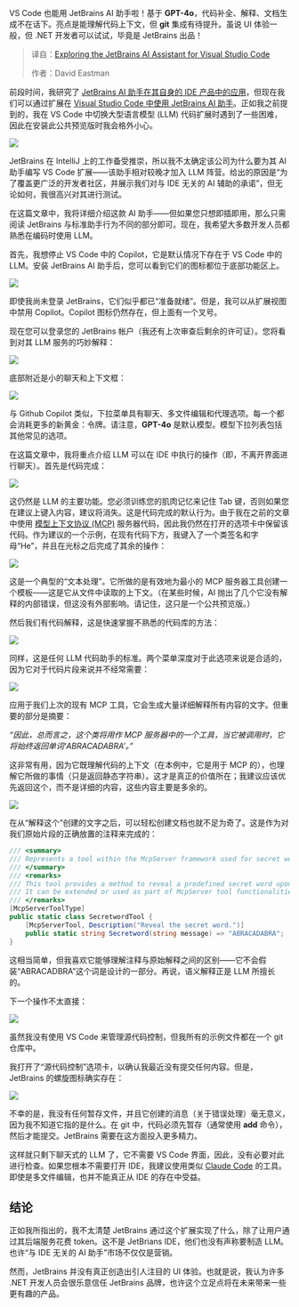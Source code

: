 <!--
title: 探索Visual Studio Code的JetBrains AI助手
cover: https://cdn.thenewstack.io/media/2025/05/14b2239b-alex-shuper-8-zt2ne-vnk-unsplashb.jpg
summary: VS Code 也能用 JetBrains AI 助手啦！基于 **GPT-4o**，代码补全、解释、文档生成不在话下。亮点是能理解代码上下文，但 **git** 集成有待提升。虽说 UI 体验一般，但 .NET 开发者可以试试，毕竟是 JetBrains 出品！
-->

VS Code 也能用 JetBrains AI 助手啦！基于 **GPT-4o**，代码补全、解释、文档生成不在话下。亮点是能理解代码上下文，但 **git** 集成有待提升。虽说 UI 体验一般，但 .NET 开发者可以试试，毕竟是 JetBrains 出品！

> 译自：[Exploring the JetBrains AI Assistant for Visual Studio Code](https://thenewstack.io/exploring-the-jetbrains-ai-assistant-for-visual-studio-code/)
> 
> 作者：David Eastman

前段时间，我研究了 [JetBrains AI 助手在其自身的 IDE 产品中的应用](https://thenewstack.io/ai-and-ides-walking-through-how-jetbrains-is-approaching-ai/)，但现在我们可以通过扩展在 [Visual Studio Code 中使用 JetBrains AI 助手](https://www.jetbrains.com/aia-vscode/)。正如我之前提到的，我在 VS Code 中切换大型语言模型 (LLM) 代码扩展时遇到了一些困难，因此在安装此公共预览版时我会格外小心。

![](https://cdn.thenewstack.io/media/2025/05/3e0ab5fe-image-1024x304.png)

JetBrains 在 IntelliJ 上的工作备受推崇，所以我不太确定该公司为什么要为其 AI 助手编写 VS Code 扩展——该助手相对较晚才加入 LLM 阵营。给出的原因是“为了覆盖更广泛的开发者社区，并展示我们对与 IDE 无关的 AI 辅助的承诺”，但无论如何，我很高兴对其进行测试。

在这篇文章中，我将详细介绍这款 AI 助手——但如果您只想即插即用，那么只需阅读 JetBrains 与标准助手行为不同的部分即可。现在，我希望大多数开发人员都熟悉在编码时使用 LLM。

首先，我想停止 VS Code 中的 Copilot，它是默认情况下存在于 VS Code 中的 LLM。安装 JetBrains AI 助手后，您可以看到它们的图标都位于底部功能区上。

![](https://cdn.thenewstack.io/media/2025/05/07e26254-image-1.png)

即使我尚未登录 JetBrains，它们似乎都已“准备就绪”。但是，我可以从扩展视图中禁用 Copilot。Copilot 图标仍然存在，但上面有一个叉号。

现在您可以登录您的 JetBrains 帐户（我还有上次审查后剩余的许可证）。您将看到对其 LLM 服务的巧妙解释：

![](https://cdn.thenewstack.io/media/2025/05/ba201dc4-image-2.png)

底部附近是小的聊天和上下文框：

![](https://cdn.thenewstack.io/media/2025/05/9c1ee5f2-image-3.png)

与 Github Copilot 类似，下拉菜单具有聊天、多文件编辑和代理选项。每一个都会消耗更多的新黄金：令牌。请注意，**GPT-4o** 是默认模型。模型下拉列表包括其他常见的选项。

在这篇文章中，我将重点介绍 LLM 可以在 IDE 中执行的操作（即，不离开界面进行聊天）。首先是代码完成：

![](https://cdn.thenewstack.io/media/2025/05/c7ee122b-image-4.png)

这仍然是 LLM 的主要功能。您必须训练您的肌肉记忆来记住 Tab 键，否则如果您在建议上键入内容，建议将消失。这是代码完成的默认行为。由于我在之前的文章中使用 [模型上下文协议 (MCP)](https://thenewstack.io/tutorial-set-up-an-mcp-server-with-net-and-github-copilot/) 服务器代码，因此我仍然在打开的选项卡中保留该代码。作为建议的一个示例，在现有代码下方，我键入了一个类签名和字母“He”，并且在光标之后完成了其余的操作：

![](https://cdn.thenewstack.io/media/2025/05/b960711d-image-5-1024x309.png)

这是一个典型的“文本处理”。它所做的是有效地为最小的 MCP 服务器工具创建一个模板——这是它从文件中读取的上下文。（在某些时候，AI 抛出了几个它没有解释的内部错误，但这没有外部影响。请记住，这只是一个公共预览版。）

然后我们有代码解释，这是快速掌握不熟悉的代码库的方法：

![](https://cdn.thenewstack.io/media/2025/05/09cead47-image-6.png)

同样，这是任何 LLM 代码助手的标准。两个菜单深度对于此选项来说是合适的，因为它对于代码片段来说并不经常需要：

![](https://cdn.thenewstack.io/media/2025/05/99f9931b-image-7-1024x636.png)

应用于我们上次的现有 MCP 工具，它会生成大量详细解释所有内容的文字。但重要的部分是摘要：

*“因此，总而言之，这个类将用作 MCP 服务器中的一个工具，当它被调用时，它将始终返回单词‘ABRACADABRA’。”*

这非常有用，因为它既理解代码的上下文（在本例中，它是用于 MCP 的），也理解它所做的事情（只是返回静态字符串）。这才是真正的价值所在；我建议应该优先返回这个，而不是详细的内容，这些内容主要是多余的。

![](https://cdn.thenewstack.io/media/2025/05/39228706-image-8.png)

在从“解释这个”创建的文字之后，可以轻松创建文档也就不足为奇了。这是作为对我们原始片段的正确放置的注释来完成的：

```csharp
/// <summary> 
/// Represents a tool within the McpServer framework used for secret word handling. 
/// </summary> 
/// <remarks> 
/// This tool provides a method to reveal a predefined secret word upon invocation. 
/// It can be extended or used as part of McpServer tool functionalities. 
/// </remarks> 
[McpServerToolType] 
public static class SecretwordTool { 
    [McpServerTool, Description("Reveal the secret word.")] 
    public static string Secretword(string message) => "ABRACADABRA"; 
}
```
这相当简单，但我喜欢它能够理解注释与原始解释之间的区别——它不会假装“ABRACADBRA”这个词是设计的一部分。再说，语义解释正是 LLM 所擅长的。

下一个操作不太直接：

![](https://cdn.thenewstack.io/media/2025/05/5e694506-image-9.png)

虽然我没有使用 VS Code 来管理源代码控制，但我所有的示例文件都在一个 git 仓库中。

我打开了“源代码控制”选项卡，以确认我最近没有提交任何内容。但是，JetBrains 的螺旋图标确实存在：

![](https://cdn.thenewstack.io/media/2025/05/e9a65714-image-10.png)

不幸的是，我没有任何暂存文件，并且它创建的消息（关于错误处理）毫无意义，因为我不知道它指的是什么。在 git 中，代码必须先暂存（通常使用 **add** 命令），然后才能提交。JetBrains 需要在这方面投入更多精力。

这样就只剩下聊天式的 LLM 了，它不需要 VS Code 界面，因此，没有必要对此进行检查。如果您根本不需要打开 IDE，我建议使用类似 [Claude Code](https://thenewstack.io/zh-cn/claude-code-and-the-art-of-test-driven-development/) 的工具。即使是多文件编辑，也并不能真正从 IDE 的存在中受益。

## 结论

正如我所指出的，我不太清楚 JetBrains 通过这个扩展实现了什么，除了让用户通过其后端服务花费 token。这不是 JetBrians IDE，他们也没有声称要制造 LLM。也许“与 IDE 无关的 AI 助手”市场不仅仅是营销。

然而，JetBrains 并没有真正创造出引人注目的 UI 体验。也就是说，我认为许多 .NET 开发人员会很乐意信任 JetBrains 品牌，也许这个立足点将在未来带来一些更有趣的产品。